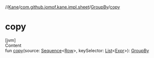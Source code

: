 //[Kane](../../index.md)/[com.github.jomof.kane.impl.sheet](../index.md)/[GroupBy](index.md)/[copy](copy.md)



# copy  
[jvm]  
Content  
fun [copy](copy.md)(source: [Sequence](https://kotlinlang.org/api/latest/jvm/stdlib/kotlin.sequences/-sequence/index.html)<[Row](../../com.github.jomof.kane/-row/index.md)>, keySelector: [List](https://kotlinlang.org/api/latest/jvm/stdlib/kotlin.collections/-list/index.html)<[Expr](../../com.github.jomof.kane/-expr/index.md)>): [GroupBy](index.md)  



